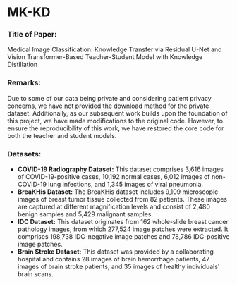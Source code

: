 # MK-KD
### Title of Paper:
Medical Image Classification: Knowledge Transfer via Residual U-Net and Vision Transformer-Based Teacher-Student Model with Knowledge Distillation

### Remarks:
Due to some of our data being private and considering patient privacy concerns, we have not provided the download method for the private dataset. Additionally, as our subsequent work builds upon the foundation of this project, we have made modifications to the original code. However, to ensure the reproducibility of this work, we have restored the core code for both the teacher and student models.

### Datasets:
- **COVID-19 Radiography Dataset:** This dataset comprises 3,616 images of COVID-19-positive cases, 10,192 normal cases, 6,012 images of non-COVID-19 lung infections, and 1,345 images of viral pneumonia.
- **BreaKHis Dataset:** The BreaKHis dataset includes 9,109 microscopic images of breast tumor tissue collected from 82 patients. These images are captured at different magnification levels and consist of 2,480 benign samples and 5,429 malignant samples.
- **IDC Dataset:** This dataset originates from 162 whole-slide breast cancer pathology images, from which 277,524 image patches were extracted. It comprises 198,738 IDC-negative image patches and 78,786 IDC-positive image patches.
- **Brain Stroke Dataset:** This dataset was provided by a collaborating hospital and contains 28 images of brain hemorrhage patients, 47 images of brain stroke patients, and 35 images of healthy individuals' brain scans.
